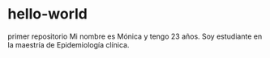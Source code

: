 # hello-world
primer repositorio
Mi nombre es Mónica y tengo 23 años. Soy estudiante en la maestría de Epidemiología clínica. 
